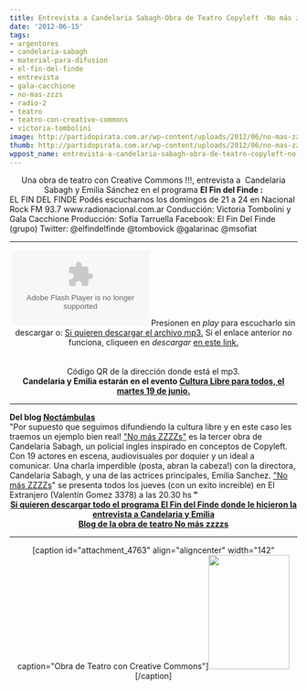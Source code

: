 ```yaml
---
title: Entrevista a Candelaria Sabagh-Obra de Teatro Copyleft -No más zzzzs
date: '2012-06-15'
tags:
- argentores
- candelaria-sabagh
- material-para-difusion
- el-fin-del-finde
- entrevista
- gala-cacchione
- no-mas-zzzs
- radio-2
- teatro
- teatro-con-creative-commons
- victoria-tombolini
image: http://partidopirata.com.ar/wp-content/uploads/2012/06/no-mas-zzzzs.jpg
thumb: http://partidopirata.com.ar/wp-content/uploads/2012/06/no-mas-zzzzs-142x150.jpg
wppost_name: entrevista-a-candelaria-sabagh-obra-de-teatro-copyleft-no-mas-zzzzs
---
```


<div style="text-align: center;">Una obra de teatro con Creative Commons !!!, entrevista a  Candelaria Sabagh y Emilia Sánchez en el programa <strong>El Fin del Finde :</strong></div>
<div style="text-align: left;"></div>
<div style="text-align: left;">EL FIN DEL FINDE Podés escucharnos los domingos de 21 a 24 en Nacional Rock FM 93.7 www.radionacional.com.ar Conducción: Victoria Tombolini y Gala Cacchione Producción: Sofía Tarruella Facebook: El Fin Del Finde (grupo) Twitter: @elfindelfinde @tombovick @galarinac @msofiat</div>
<div style="text-align: left;"></div>

<hr />

<center>
<object id="player1287046" width="240" height="133" classid="clsid:d27cdb6e-ae6d-11cf-96b8-444553540000" codebase="http://download.macromedia.com/pub/shockwave/cabs/flash/swflash.cab#version=6,0,40,0"><param name="AllowScriptAccess" value="always" /><param name="allowFullScreen" value="true" /><param name="wmode" value="transparent" /><param name="src" value="http://www.ivoox.com/playerivoox_ee_1287046_1.html" /><param name="allowfullscreen" value="true" /><param name="allowscriptaccess" value="always" /><embed id="player1287046" width="240" height="133" type="application/x-shockwave-flash" src="http://www.ivoox.com/playerivoox_ee_1287046_1.html" AllowScriptAccess="always" allowFullScreen="true" wmode="transparent" allowfullscreen="true" allowscriptaccess="always" /></object>
Presionen en <em>play</em> para escucharlo sin descargar o:
<a href="http://www.ivoox.com/entrevista-a-candelaria-sabagh-emilia-sanchez-de_md_1287046_1.mp3" target="_blank">Si quieren descargar el archivo mp3.</a>
Si el enlace anterior no funciona, cliqueen en <em>descargar</em>
<a href="http://www.ivoox.com/entrevista-a-candelaria-sabagh-emilia-sanchez-de-audios-mp3_rf_1287046_1.html" target="_blank">en este link.</a></center><center> </center>&nbsp;
<div class="separator" style="clear: both; text-align: center;"><a style="margin-left: 1em; margin-right: 1em;" href="http://3.bp.blogspot.com/-9ATHugSHpwI/T9pYetiXd4I/AAAAAAAAEtU/g_3JYNa99ig/s1600/chart.png"><img src="http://3.bp.blogspot.com/-9ATHugSHpwI/T9pYetiXd4I/AAAAAAAAEtU/g_3JYNa99ig/s1600/chart.png" alt="" border="0" /></a></div>
<center>Código QR de la dirección donde está el mp3.</center><center></center><center></center><center><strong>Candelaria y Emilia estarán en el evento <a href="http://partidopirata.com.ar/4744/cultura-libre-para-todos-en-nacional-rock-martes-19-de-junio-de-19-a-21-hs"> Cultura Libre para todos, el martes 19 de junio.</a></strong></center>

<hr />

<div style="text-align: left;"><strong>Del blog <a href="http://www.noctambulas.net/2012/04/despierta.html" target="_blank">Noctámbulas</a></strong></div>
<div style="text-align: left;">"Por supuesto que seguimos difundiendo la cultura libre y en este caso les traemos un ejemplo bien real!
<a href="http://www.nomaszzzzs.blogspot.com.ar/">"No más ZZZZs"</a> es la tercer obra de Candelaria Sabagh, un policial ingles inspirado en conceptos de Copyleft. Con 19 actores en escena, audiovisuales por doquier y un ideal a comunicar.
Una charla imperdible (posta, abran la cabeza!) con la directora, Candelaria Sabagh, y una de las actrices principales, Emilia Sanchez.
<a href="http://www.nomaszzzzs.blogspot.com.ar/">"No más ZZZZs</a>" se presenta todos los jueves (con un exito increible) en El Extranjero (Valentín Gomez 3378) a las 20.30 hs<strong> "</strong></div>
<div style="text-align: center;"></div>
<div style="text-align: center;"><strong><a href="http://www.noctambulas.net/2012/04/despierta.html" target="_blank">Si quieren descargar todo el programa El Fin del Finde donde le hicieron la entrevista a Candelaria y Emilia</a></strong></div>
<div style="text-align: center;"></div>
<div style="text-align: center;"><strong><a href="http://www.nomaszzzzs.blogspot.com.ar/" target="_blank">Blog de la obra de teatro No más zzzzs</a></strong></div>

<hr />

<div class="separator" style="clear: both; text-align: center;">

[caption id="attachment_4763" align="aligncenter" width="142" caption="Obra de Teatro con Creative Commons"]<a href="http://partidopirata.com.ar/wp-content/uploads/2012/06/no-mas-zzzzs.jpg"><img class="size-full wp-image-4763" title="no mas zzzzs" src="http://partidopirata.com.ar/wp-content/uploads/2012/06/no-mas-zzzzs.jpg" alt="" width="142" height="200" /></a>[/caption]

</div>
